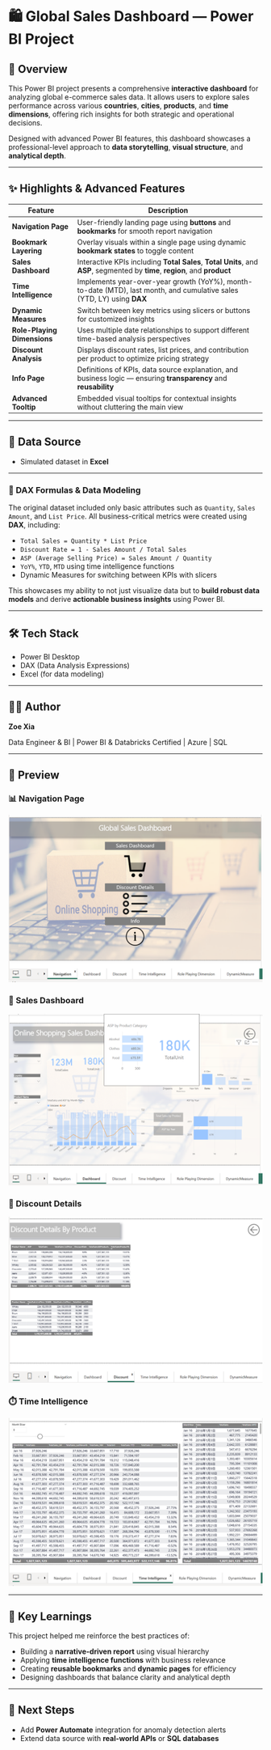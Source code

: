 # 🛍️ Global Sales Dashboard — Power BI Project

## 📌 Overview

This Power BI project presents a comprehensive **interactive dashboard** for analyzing global e-commerce sales data. It allows users to explore sales performance across various **countries**, **cities**, **products**, and **time dimensions**, offering rich insights for both strategic and operational decisions.

Designed with advanced Power BI features, this dashboard showcases a professional-level approach to **data storytelling**, **visual structure**, and **analytical depth**.

---

## ✨ Highlights & Advanced Features

| Feature | Description |
|--------|-------------|
| **Navigation Page** | User-friendly landing page using **buttons** and **bookmarks** for smooth report navigation |
| **Bookmark Layering** | Overlay visuals within a single page using dynamic **bookmark states** to toggle content |
| **Sales Dashboard** | Interactive KPIs including **Total Sales**, **Total Units**, and **ASP**, segmented by **time**, **region**, and **product** |
| **Time Intelligence** | Implements year-over-year growth (YoY%), month-to-date (MTD), last month, and cumulative sales (YTD, LY) using **DAX** |
| **Dynamic Measures** | Switch between key metrics using slicers or buttons for customized insights |
| **Role-Playing Dimensions** | Uses multiple date relationships to support different time-based analysis perspectives |
| **Discount Analysis** | Displays discount rates, list prices, and contribution per product to optimize pricing strategy |
| **Info Page** | Definitions of KPIs, data source explanation, and business logic — ensuring **transparency** and **reusability** |
| **Advanced Tooltip** | Embedded visual tooltips for contextual insights without cluttering the main view |

---

## 🧩 Data Source

- Simulated dataset in **Excel**

---

### 🧠 DAX Formulas & Data Modeling

The original dataset included only basic attributes such as `Quantity`, `Sales Amount`, and `List Price`. All business-critical metrics were created using **DAX**, including:

- `Total Sales = Quantity * List Price`
- `Discount Rate = 1 - Sales Amount / Total Sales`
- `ASP (Average Selling Price) = Sales Amount / Quantity`
- `YoY%`, `YTD`, `MTD` using time intelligence functions
- Dynamic Measures for switching between KPIs with slicers

This showcases my ability to not just visualize data but to **build robust data models** and derive **actionable business insights** using Power BI.

---

## 🛠️ Tech Stack

- Power BI Desktop  
- DAX (Data Analysis Expressions)  
- Excel (for data modeling)

---

## 👩‍💻 Author

**Zoe Xia**  

Data Engineer & BI | Power BI & Databricks Certified | Azure | SQL

---

## 📸 Preview

### 📊 Navigation Page
![Navigation Page](images/navigation.png)

### 🛒 Sales Dashboard
![Sales Dashboard](images/dashboard.png)

### 💸 Discount Details
![Discount Page](images/discount.png)

### ⏱️ Time Intelligence
![Time Intelligence](images/time-intelligence.png)

---

## 📍 Key Learnings

This project helped me reinforce the best practices of:
- Building a **narrative-driven report** using visual hierarchy
- Applying **time intelligence functions** with business relevance
- Creating **reusable bookmarks** and **dynamic pages** for efficiency
- Designing dashboards that balance clarity and analytical depth

---

## 📌 Next Steps

- Add **Power Automate** integration for anomaly detection alerts  
- Extend data source with **real-world APIs** or **SQL databases**  



